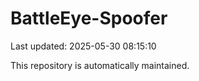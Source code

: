 # BattleEye-Spoofer

Last updated: 2025-05-30 08:15:10

This repository is automatically maintained.
